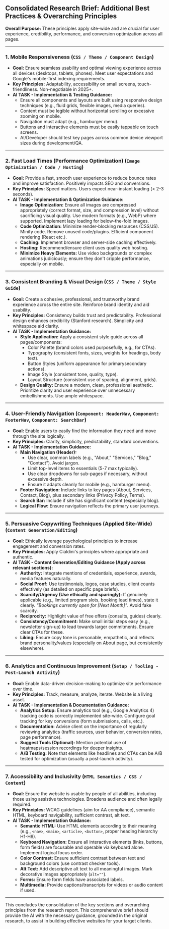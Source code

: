 ## Consolidated Research Brief: Additional Best Practices & Overarching Principles

**Overall Purpose:**
These principles apply site-wide and are crucial for user experience, credibility, performance, and conversion optimization across all pages.

---

### 1. Mobile Responsiveness (`CSS / Theme / Component Design`)

- **Goal:** Ensure seamless usability and optimal viewing experience across all devices (desktops, tablets, phones). Meet user expectations and Google's mobile-first indexing requirements.
- **Key Principles:** Adaptability, accessibility on small screens, touch-friendliness. Non-negotiable in 2025+.
- **AI TASK - Implementation & Testing Guidance:**
  - Ensure all components and layouts are built using responsive design techniques (e.g., fluid grids, flexible images, media queries).
  - Content must be legible without horizontal scrolling or excessive zooming on mobile.
  - Navigation must adapt (e.g., hamburger menu).
  - Buttons and interactive elements must be easily tappable on touch screens.
  - AI/Developer should test key pages across common device viewport sizes during development/QA.

---

### 2. Fast Load Times (Performance Optimization) (`Image Optimization / Code / Hosting`)

- **Goal:** Provide a fast, smooth user experience to reduce bounce rates and improve satisfaction. Positively impacts SEO and conversions.
- **Key Principles:** Speed matters. Users expect near-instant loading (< 2-3 seconds).
- **AI TASK - Implementation & Optimization Guidance:**
  - **Image Optimization:** Ensure all images are compressed appropriately (correct format, size, and compression level) without sacrificing visual quality. Use modern formats (e.g., WebP) where supported. Implement lazy loading for below-the-fold images.
  - **Code Optimization:** Minimize render-blocking resources (CSS/JS). Minify code. Remove unused code/plugins. Efficient component rendering (React etc.).
  - **Caching:** Implement browser and server-side caching effectively.
  - **Hosting:** Recommend/ensure client uses quality web hosting.
  - **Minimize Heavy Elements:** Use video backgrounds or complex animations judiciously; ensure they don't cripple performance, especially on mobile.

---

### 3. Consistent Branding & Visual Design (`CSS / Theme / Style Guide`)

- **Goal:** Create a cohesive, professional, and trustworthy brand experience across the entire site. Reinforce brand identity and aid usability.
- **Key Principles:** Consistency builds trust and predictability. Professional design enhances credibility (Stanford research). Simplicity and whitespace aid clarity.
- **AI TASK - Implementation Guidance:**
  - **Style Application:** Apply a consistent style guide across all pages/components:
    - Color Palette (brand colors used purposefully, e.g., for CTAs).
    - Typography (consistent fonts, sizes, weights for headings, body text).
    - Button Styles (uniform appearance for primarysecondary actions).
    - Image Style (consistent tone, quality, type).
    - Layout Structure (consistent use of spacing, alignment, grids).
  - **Design Quality:** Ensure a modern, clean, professional aesthetic. Prioritize clarity and user experience over unnecessary embellishments. Use ample whitespace.

---

### 4. User-Friendly Navigation (`Component: HeaderNav`, `Component: FooterNav`, `Component: SearchBar`)

- **Goal:** Enable users to easily find the information they need and move through the site logically.
- **Key Principles:** Clarity, simplicity, predictability, standard conventions.
- **AI TASK - Implementation Guidance:**
  - **Main Navigation (Header):**
    - Use clear, common labels (e.g., "About," "Services," "Blog," "Contact"). Avoid jargon.
    - Limit top-level items to essentials (5-7 max typically).
    - Use clear dropdowns for sub-pages if necessary, without excessive depth.
    - Ensure it adapts cleanly for mobile (e.g., hamburger menu).
  - **Footer Navigation:** Include links to key pages (About, Services, Contact, Blog), plus secondary links (Privacy Policy, Terms).
  - **Search Bar:** Include if site has significant content (especially blog).
  - **Logical Flow:** Ensure navigation reflects the primary user journeys.

---

### 5. Persuasive Copywriting Techniques (Applied Site-Wide) (`Content Generation/Editing`)

- **Goal:** Ethically leverage psychological principles to increase engagement and conversion rates.
- **Key Principles:** Apply Cialdini's principles where appropriate and authentic.
- **AI TASK - Content Generation/Editing Guidance (Apply across relevant sections):**
  - **Authority:** Integrate mentions of credentials, experience, awards, media features naturally.
  - **Social Proof:** Use testimonials, logos, case studies, client counts effectively (as detailed on specific page briefs).
  - **Scarcity/Urgency (Use ethically and sparingly):** If genuinely applicable (e.g., limited program slots, booking lead times), state it clearly. _"Bookings currently open for [Next Month]"_. Avoid fake scarcity.
  - **Reciprocity:** Highlight value of free offers (consults, guides) clearly.
  - **Consistency/Commitment:** Make small initial steps easy (e.g., newsletter sign-up) to lead towards larger commitments. Ensure clear CTAs for these.
  - **Liking:** Ensure copy tone is personable, empathetic, and reflects brand personality/values (especially on About page, but consistently elsewhere).

---

### 6. Analytics and Continuous Improvement (`Setup / Tooling - Post-Launch Activity`)

- **Goal:** Enable data-driven decision-making to optimize site performance over time.
- **Key Principles:** Track, measure, analyze, iterate. Website is a living asset.
- **AI TASK - Implementation & Documentation Guidance:**
  - **Analytics Setup:** Ensure analytics tool (e.g., Google Analytics 4) tracking code is correctly implemented site-wide. Configure goal tracking for key conversions (form submissions, calls, etc.).
  - **Documentation:** Advise client on the importance of regularly reviewing analytics (traffic sources, user behavior, conversion rates, page performance).
  - **Suggest Tools (Optional):** Mention potential use of heatmaps/session recordings for deeper insights.
  - **A/B Testing:** Note that elements like headlines and CTAs can be A/B tested for optimization (usually a post-launch activity).

---

### 7. Accessibility and Inclusivity (`HTML Semantics / CSS / Content`)

- **Goal:** Ensure the website is usable by people of all abilities, including those using assistive technologies. Broadens audience and often legally required.
- **Key Principles:** WCAG guidelines (aim for AA compliance), semantic HTML, keyboard navigability, sufficient contrast, alt text.
- **AI TASK - Implementation Guidance:**
  - **Semantic HTML:** Use HTML elements according to their meaning (e.g., `<nav>`, `<main>`, `<article>`, `<button>`, proper heading hierarchy H1-H6).
  - **Keyboard Navigation:** Ensure all interactive elements (links, buttons, form fields) are focusable and operable via keyboard alone. Implement logical focus order.
  - **Color Contrast:** Ensure sufficient contrast between text and background colors (use contrast checker tools).
  - **Alt Text:** Add descriptive alt text to all meaningful images. Mark decorative images appropriately (`alt=""`).
  - **Forms:** Ensure form fields have associated labels.
  - **Multimedia:** Provide captions/transcripts for videos or audio content if used.

---

This concludes the consolidation of the key sections and overarching principles from the research report. This comprehensive brief should provide the AI with the necessary guidance, grounded in the original research, to assist in building effective websites for your target clients.
